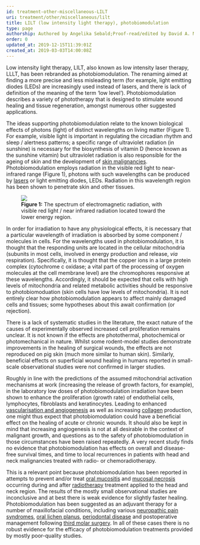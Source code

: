 ```yaml
---
id: treatment-other-miscellaneous-LILT
uri: treatment/other/miscellaneous/lilt
title: LILT (low intensity light therapy), photobiomodulation
type: page
authorship: Authored by Angelika Sebald;Proof-read/edited by David A. Mitchell
order: 0
updated_at: 2019-12-15T11:39:01Z
created_at: 2019-03-03T14:00:08Z
---
```


<p>Low intensity light therapy, LILT, also known as low
    intensity laser therapy, LLLT, has been rebranded as
    photobiomodulation. The renaming aimed at finding a more
    precise and less misleading term (for example, light
    emitting diodes (LEDs) are increasingly used instead of
    lasers, and there is lack of definition of the meaning
    of the term ‘low level’). Photobiomodulation describes a
    variety of phototherapy that is designed to stimulate
    wound healing and tissue regeneration, amongst numerous
    other suggested applications.</p>
<p>The ideas supporting photobiomodulation relate to the
    known biological effects of photons (light) of distinct
    wavelengths on living matter (Figure 1). For example,
    visible light is important in regulating the circadian
    rhythm and sleep / alertness patterns; a specific range
    of ultraviolet radiation (in sunshine) is necessary for
    the biosynthesis of vitamin D (hence known as the
    sunshine vitamin) but ultraviolet radiation is also
    responsible for the ageing of skin and the development
    of <a href="/diagnosis-list-skin-cancer-level1">skin
        malignancies</a>. Photobiomodulation employs
    radiation in the visible red light to near-infrared
    range (Figure 1), photons with such wavelengths can be
    produced by <a href="/treatment/other/extreme-temperatures/detailed">lasers</a>
    or light emitting diodes, LEDs. Radiation in this
    wavelength region has been shown to penetrate skin and
    other tissues.</p>
<figure><img src="/treatment-other-miscellaneous-LILT-figure1.png">
    <figcaption><strong>Figure 1:</strong> The spectrum of
        electromagnetic radiation, with visible red light /
        near infrared radiation located toward the lower
        energy region.</figcaption>
</figure>
<p>In order for irradiation to have any physiological
    effects, it is necessary that a particular wavelength of
    irradiation is absorbed by some component / molecules in
    cells. For the wavelengths used in photobiomodulation,
    it is thought that the responding units are located in
    the cellular mitochondria (subunits in most cells,
    involved in energy production and release, <i>via</i>
    respiration). Specifically, it is thought that the
    copper ions in a large protein complex (cytochrome c
    oxidase; a vital part of the processing of oxygen
    molecules at the cell membrane level) are the
    chromophores responsive at these wavelengths.
    Accordingly, it should be expected that cells with high
    levels of mitochondria and related metabolic activities
    should be responsive to photobiomoduation (skin cells
    have low levels of mitochondria). It is not entirely
    clear how photobiomodulation appears to affect mainly
    damaged cells and tissues; some hypotheses about this
    await confirmation (or rejection).</p>
<p>There is a lack of systematic studies in the literature,
    the exact nature of the causes of experimentally
    observed increased cell proliferation remains unclear.
    It is not known if the effects are photothermal,
    photochemical or photomechanical in nature. Whilst some
    rodent-model studies demonstrate improvements in the
    healing of surgical wounds, the effects are not
    reproduced on pig skin (much more similar to human
    skin). Similarly, beneficial effects on superficial
    wound healing in humans reported in small-scale
    observational studies were not confirmed in larger
    studies.</p>
<p>Roughly in line with the predictions of the assumed
    mitochondrial activation mechanisms at work (increasing
    the release of growth factors, for example), in the
    laboratory low doses of photobiomodulation irradiation
    have been shown to enhance the proliferation (growth
    rate) of endothelial cells, lymphocytes, fibroblasts and
    keratinocytes. Leading to enhanced <a href="/diagnosis/a-z/vascular-abnormalities/detailed">vascularisation
        and angiogenesis</a> as well as increasing <a href="/treatment/other/medication/miscellaneous/collagen">collagen</a>
    production, one might thus expect that
    photobiomodulation could have a beneficial effect on the
    healing of acute or chronic wounds. It should also be
    kept in mind that increasing angiogenesis is not at all
    desirable in the context of malignant growth, and
    questions as to the safety of photobiomodulation in
    those circumstances have been raised repeatedly. A very
    recent study finds no evidence that photobiomodulation
    has effects on overall and disease-free survival times,
    and time to local recurrences in patients with head and
    neck malignancies treated with radio- or
    chemoradiotherapy.</p>
<p>This is a relevant point because photobiomodulation has
    been reported in attempts to prevent and/or treat <a href="/treatment/surgery/oral-mucosal-lesions/detailed">oral
        mucositis</a> and <a href="/diagnosis/a-z/necrosis/soft">mucosal
        necrosis</a> occurring during and after <a href="/treatment/radiotherapy">radiotherapy</a>
    treatment applied to the head and neck region. The
    results of the mostly small observational studies are
    inconclusive and at best there is weak evidence for
    slightly faster healing. Photobiomodulation has been
    suggested as an adjuvant therapy for a number of
    maxillofacial conditions, including various <a href="/diagnosis-list-neuropathies-lvel1">neuropathic
        pain syndromes</a>, <a href="/diagnosis/a-z/oral-mucosal-lesion">oral
        lichen planus</a>, <a href="/treatment/restorative-dentistry/periodontal/detailed">periodontal
        disease</a> and postoperative management following
    <a href="/treatment/surgery/ectopic-teeth/detailed">third
        molar surgery</a>. In all of these cases there is no
    robust evidence for the efficacy of photobiomodulation
    treatments provided by mostly poor-quality studies.</p>
